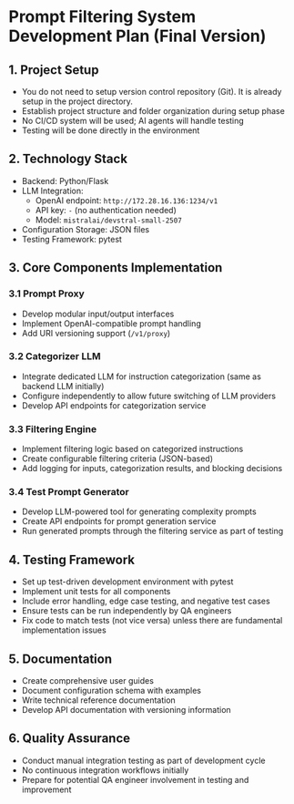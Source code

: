 # Prompt Filtering System Development Plan (Final Version)

## 1. Project Setup
- You do not need to setup version control repository (Git). It is already setup in the project directory.
- Establish project structure and folder organization during setup phase
- No CI/CD system will be used; AI agents will handle testing
- Testing will be done directly in the environment

## 2. Technology Stack
- Backend: Python/Flask
- LLM Integration:
  - OpenAI endpoint: `http://172.28.16.136:1234/v1`
  - API key: `-` (no authentication needed)
  - Model: `mistralai/devstral-small-2507`
- Configuration Storage: JSON files
- Testing Framework: pytest

## 3. Core Components Implementation
### 3.1 Prompt Proxy
- Develop modular input/output interfaces
- Implement OpenAI-compatible prompt handling
- Add URI versioning support (`/v1/proxy`)

### 3.2 Categorizer LLM
- Integrate dedicated LLM for instruction categorization (same as backend LLM initially)
- Configure independently to allow future switching of LLM providers
- Develop API endpoints for categorization service

### 3.3 Filtering Engine
- Implement filtering logic based on categorized instructions
- Create configurable filtering criteria (JSON-based)
- Add logging for inputs, categorization results, and blocking decisions

### 3.4 Test Prompt Generator
- Develop LLM-powered tool for generating complexity prompts
- Create API endpoints for prompt generation service
- Run generated prompts through the filtering service as part of testing

## 4. Testing Framework
- Set up test-driven development environment with pytest
- Implement unit tests for all components
- Include error handling, edge case testing, and negative test cases
- Ensure tests can be run independently by QA engineers
- Fix code to match tests (not vice versa) unless there are fundamental implementation issues

## 5. Documentation
- Create comprehensive user guides
- Document configuration schema with examples
- Write technical reference documentation
- Develop API documentation with versioning information

## 6. Quality Assurance
- Conduct manual integration testing as part of development cycle
- No continuous integration workflows initially
- Prepare for potential QA engineer involvement in testing and improvement